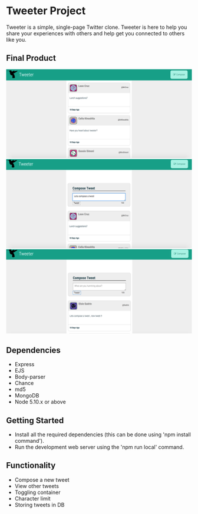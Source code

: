 # Tweeter Project

Tweeter is a simple, single-page Twitter clone. Tweeter is here to help you share your experiences with others and help get you connected to others like you.

## Final Product
!["Screenshot of Home Page "](https://github.com/JashanKhela/tweeter/blob/master/docs/tweeter-home-page.png?raw=true)
!["Screenshot of Composing a tweet "](https://github.com/JashanKhela/tweeter/blob/master/docs/compose-tweet.png?raw=true)
!["Screenshot of New Tweet "](https://github.com/JashanKhela/tweeter/blob/master/docs/new-tweet.png?raw=true)


## Dependencies

- Express
- EJS
- Body-parser
- Chance
- md5
- MongoDB
- Node 5.10.x or above

## Getting Started

- Install all the required dependencies (this can be done using 'npm install <package> command').
- Run the development web server using the 'npm run local' command.

## Functionality

- Compose a new tweet
- View other tweets
- Toggling container
- Character limit
- Storing tweets in DB

